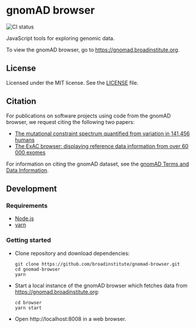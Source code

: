 # gnomAD browser

![CI status](https://github.com/broadinstitute/gnomad-browser/workflows/CI/badge.svg)

JavaScript tools for exploring genomic data.

To view the gnomAD browser, go to https://gnomad.broadinstitute.org.

## License

Licensed under the MIT license. See the [LICENSE](https://github.com/broadinstitute/gnomad-browser/blob/master/LICENSE) file.

## Citation

For publications on software projects using code from the gnomAD browser, we request citing the following two papers:

- [The mutational constraint spectrum quantified from variation in 141,456 humans](https://broad.io/gnomad_lof)
- [The ExAC browser: displaying reference data information from over 60 000 exomes](https://academic.oup.com/nar/article/45/D1/D840/2572071)

For information on citing the gnomAD dataset, see the [gnomAD Terms and Data Information](https://gnomad.broadinstitute.org/terms).

## Development

### Requirements

- [Node.js](https://nodejs.org)
- [yarn](https://yarnpkg.com)

### Getting started

- Clone repository and download dependencies:

  ```shell
  git clone https://github.com/broadinstitute/gnomad-browser.git
  cd gnomad-browser
  yarn
  ```

- Start a local instance of the gnomAD browser which fetches data from https://gnomad.broadinstitute.org:

  ```shell
  cd browser
  yarn start
  ```

- Open http://localhost:8008 in a web browser.
